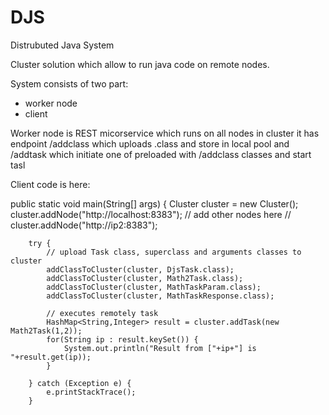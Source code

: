 # DJS
Distrubuted Java System

Cluster solution which allow to run java code on remote nodes.

System consists of two part:
- worker node
- client 

Worker node is REST micorservice which runs on all nodes in cluster it has endpoint /addclass which uploads .class and store in local pool
and /addtask which initiate one of preloaded with /addclass classes and start tasl

Client code is here:

  public static void main(String[] args) {
        Cluster cluster = new Cluster();
        cluster.addNode("http://localhost:8383");
        // add other nodes here
        // cluster.addNode("http://ip2:8383");

        try {
            // upload Task class, superclass and arguments classes to cluster
            addClassToCluster(cluster, DjsTask.class);
            addClassToCluster(cluster, Math2Task.class);
            addClassToCluster(cluster, MathTaskParam.class);
            addClassToCluster(cluster, MathTaskResponse.class);

            // executes remotely task
            HashMap<String,Integer> result = cluster.addTask(new Math2Task(1,2));
            for(String ip : result.keySet()) {
                System.out.println("Result from ["+ip+"] is "+result.get(ip));
            }

        } catch (Exception e) {
            e.printStackTrace();
        }
        
